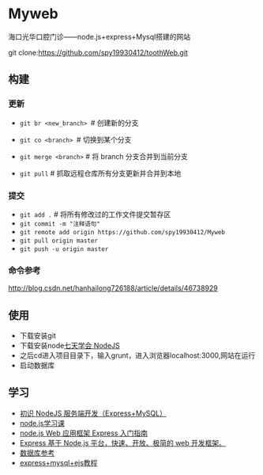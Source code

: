 # Myweb

海口光华口腔门诊——node.js+express+Mysql搭建的网站

git clone:https://github.com/spy19930412/toothWeb.git

## 构建

### 更新
* `git br <new_branch> `# 创建新的分支
* `git co <branch> `# 切换到某个分支
* `git merge <branch>` # 将 branch 分支合并到当前分支

* `git pull` # 抓取远程仓库所有分支更新并合并到本地


### 提交
* `git add .` # 将所有修改过的工作文件提交暂存区
* `git commit -m "注释语句"`
* `git remote add origin https://github.com/spy19930412/Myweb`
* `git pull origin master`
* `git push -u origin master`

### 命令参考
http://blog.csdn.net/hanhailong726188/article/details/46738929

## 使用
* 下载安装git
* 下载安装node[七天学会 NodeJS](http://nqdeng.github.io/7-days-nodejs/#2.2)
* 之后cd进入项目目录下，输入grunt，进入浏览器localhost:3000,网站在运行
* 启动数据库

## 学习
* [初识 NodeJS 服务端开发（Express+MySQL）](http://www.tuicool.com/articles/JfqYN3I)
* [node.js学习课](http://blog.csdn.net/Magneto7/article/category/2189105)
* [node.js Web 应用框架 Express 入门指南](http://www.jb51.net/article/50472.htm)
* [Express 基于 Node.js 平台，快速、开放、极简的 web 开发框架。](http://www.expressjs.com.cn/)
* [数据库参考](http://jingyan.baidu.com/article/3c343ff70d0ee00d37796397.html)
* [express+mysql+ejs教程](http://www.cnblogs.com/zhongweiv/category/539147.html)





